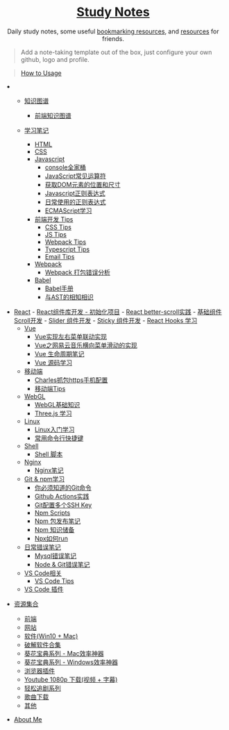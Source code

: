 <!--

 * @Author: Rain120
 * @Date: 2019-09-08 16:50:18
 * @LastEditTime: 2019-10-22 11:16:11
 -->
<h1 align="center">
  <a href="https://rain120.github.io/study-notes">Study Notes</a>
</h1>

<div align="center">
Daily study notes, some useful <a href="https://rain120.github.io/study-notes/#/resources">bookmarking resources</a>, and <a href="https://rain120.github.io/study-notes/#/resources">resources</a> for friends.
</div>

> Add a note-taking template out of the box, just configure your own github, logo and profile.

> [How to Usage](https://github.com/Rain120/study-notes/tree/note-template)

* <!-- 学习笔记 -->

  - [知识图谱](knowledge-map/guide.md)

    - [前端知识图谱](knowledge-map/fe_knowledge_map.md)

  - [学习笔记](notes/guide.md)

    - [HTML](notes/html/guide.md)
    - [CSS](notes/css/guide.md)
    - [Javascript](notes/javascript/guide.md)
      - [console全家桶](notes/javascript/console/console-related-note.md)
      - [JavaScript常见运算符](notes/javascript/common-operator/common-operator.md)
      - [获取DOM元素的位置和尺寸](notes/javascript/get-dom-property/get-dom-property.md)
      - [Javascript正则表达式](notes/javascript/regular_expression/regular_expression.md)
      - [日常使用的正则表达式](notes/javascript/regular_expression/common_reg_exps.md)
      - [ECMAScript学习](notes/javascript/es-study/es-guide.md)
    - [前端开发 Tips](notes/tips/guide.md)
      - [CSS Tips](notes/tips/css-tips.md)
      - [JS Tips](notes/tips/js-tips.md)
      - [Webpack Tips](notes/tips/webpack-tips.md)
      - [Typescript Tips](notes/tips/typescript-tips.md)
      - [Email Tips](notes/tips/email-tips.md)
    - [Webpack](notes/webpack/guide.md)
      - [Webpack 打包错误分析](notes/webpack/error-analysis/error-analysis.md)
    - [Babel](notes/babel/guide.md)
      - [Babel手册](notes/babel/babel-handbook.md)
      - [与AST的相知相识](notes/babel/ast/ast.md)
- [React](notes/react/guide.md)
      - [React组件库开发 - 初始化项目](notes/react/component-library/init.md)
      - [React better-scroll实践](notes/react/better-scroll/better-scroll.md)
        - [基础组件Scroll开发](notes/react/better-scroll/scroll.md)
        - [Slider 组件开发](notes/react/better-scroll/slider.md)
        - [Sticky 组件开发](notes/react/better-scroll/sticky.md)
      - [React Hooks 学习](notes/react/hooks/hooks.md)
    - [Vue](notes/vue/guide.md)
      - [Vue实现左右菜单联动实现](notes/vue/cascade-menu/cascade-menu.md)
      - [Vue之网易云音乐横向菜单滑动的实现](notes/vue/slide-menu/slide-menu.md)
      - [Vue 生命周期笔记](notes/vue/vue-lifecycle/vue-lifecycle.md)
      - [Vue 源码学习](notes/vue/code-review/code-review.md)
    - [移动端](notes/mobile/guide.md)
      - [Charles抓包https手机配置](notes/mobile/charles-https-mobile-config.md)
      - [移动端Tips](notes/mobile/mobile-tips.md)
    - [WebGL](notes/webgl/guide.md)
      - [WebGL基础知识](notes/webgl/webgl.md)
      - [Three.js 学习](notes/webgl/threejs/threejs.md)
    - [Linux](notes/linux/guide.md)
      - [Linux入门学习](notes/linux/initial.md)
      - [常用命令行快捷键](notes/linux/command-shortcut.md)
    - [Shell](notes/shell/guide.md)
      - [Shell 脚本](notes/shell/shell.md)
    - [Nginx](notes/nginx/guide.md)
      - [Nginx笔记](notes/nginx/nginx/note.md)
    - [Git & npm学习](notes/git-npm/guide.md)
      - [你必须知道的Git命令](notes/git-npm/you-must-know-git-commands.md)
      - [Github Actions实践](notes/git-npm/github-action.md)
      - [Git配置多个SSH Key](notes/git-npm/git-config-multiple-ssh.md)
      - [Npm Scripts](notes/git-npm/npm-scripts.md)
      - [Npm 包发布笔记](notes/git-npm/npm-publish.md)
      - [Npm 知识储备](notes/git-npm/npm-knowledge-reserve.md)
      - [Npx如何run](notes/git-npm/how-npx-to-run.md)
    - [日常错误笔记](notes/error-qa/guide.md)
      - [Mysql错误笔记](notes/error-qa/mysql/note-qa.md)
      - [Node & Git错误笔记](notes/error-qa/node-git/note-qa.md)
    - [VS Code相关](notes/vscode/guide.md)
      - [VS Code Tips](notes/vscode/tips.md)
    - [VS Code 插件](notes/vscode/extensions.md)
  
<!--  资源集合 -->
  
  - [资源集合](resources/guide.md)
    - [前端](resources/front-end.md)
    - [网站](resources/website.md)
    - [软件(Win10 + Mac)](resources/software.md)
    - [破解软件合集](resources/crack-software-collection.md)
    - [葵花宝典系列 - Mac效率神器](resources/mac-software.md)
    - [葵花宝典系列 - Windows效率神器](resources/window-software.md)
    - [浏览器插件](resources/browser-plugins.md)
    - [Youtube 1080p 下载(视频 + 字幕)](resources/youtube-download.md)
    - [轻松追剧系列](resources/shows.md)
    - [歌曲下载](resources/music-download.md)
    - [其他](resources/others.md)
- [About Me](profile/profile.md)
  
  <!-- About Me -->
<!-- ---
  
  - [<i class="profile-icon gh iconfont icon-github"></i>Github](https://github.com/Rain120)
  - [<i class="profile-icon zh iconfont icon-zhihu"></i>知乎](https://www.zhihu.com/people/yan-yang-nian-hua-120/activities)
  - [<i class="profile-icon jj iconfont icon-juejin"></i>掘金](https://juejin.im/user/57c616496be3ff00584f54db)
  - [<i class="profile-icon bk iconfont icon-blog"></i>个人博客](https://rain120.github.io/)
  - [<i class="profile-icon sf iconfont icon-sf"></i>SegmentFault](https://segmentfault.com/u/rainyk1/articles)
- [<i class="profile-icon csdn iconfont icon-csdn"></i>CSDN](https://blog.csdn.net/ZC_XY) -->
  
  
